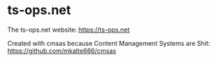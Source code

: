 # ts-ops.net
The ts-ops.net website: https://ts-ops.net

Created with cmsas because Content Management Systems are Shit: https://github.com/mkalte666/cmsas
